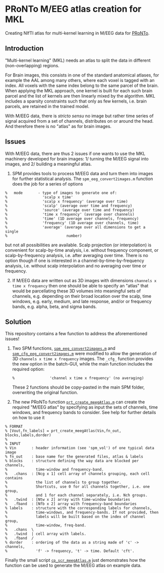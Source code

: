 # PRoNTo M/EEG atlas creation for MKL
Creating NIfTI atlas for multi-kernel learning in M/EEG data for [PRoNTo](http://www.mlnl.cs.ucl.ac.uk/pronto/).

## Introduction

"Multi-kernel learning" (MKL) needs an atlas to split the data in different (non-overlapping) regions. 

For Brain images, this consists in one of the standard  anatomical atlases, for example the AAL among many others, where each voxel is tagged with an index. All voxels with the same index belong to the same parcel of the brain. When applying the MKL approach, one kernel is built for each such brain parcel and the list of kernels are then linearly mixed by the algorithm. MKL includes a sparsity constraints such that only as few kernels, i.e. brain parcels, are retained in the trained model.

With M/EEG data, there is *stricto sensu* no image but rather time series of signal acquired from a set of channels, distributes on or around the head. And therefore there is no "atlas" as for brain images.

## Issues

With M/EEG data, there are thus 2 issues if one wants to use the MKL machinery developed for brain images: 1/ turning the M/EEG signal into images, and 2/ building a meaningful atlas.

1. SPM provides tools to process M/EEG data and turn them into images for further statistical analysis.  The `spm_eeg_convert2images.m` function does the job for a series of options

  ````
%   mode       - type of images to generate one of:
%                'scalp x time'
%                'scalp x frequency' (average over time)
%                'scalp' (average over time and frequency)
%                'source' (average over time and frequency)
%                'time x frequency' (average over channels)
%                'time' (1D average over channels, frequency)
%                'frequency' (1D average over channels, time)
%                'average' (average over all dimensions to get a single
%                           number)
  ````
  but not all possibilities are available. Scalp projection (or interpolation) is convenient for scalp-by-time analysis, i.e. without frequency component, or scalp-by-frequency analysis, i.e. after averaging over time.  There is no option though if one is interested in a channel-by-time-by-frequency analysis, i.e. without scalp interpolation and no averaging over time or frequency.

2. If M/EEG data are written out as 3D images with dimensions `channels x time x frequency` then one should be able to specify an "atlas" that would be parcellating these 3D volumes into meaningful sets of channels, e.g. depending on their broad location over the scalp, time windows, e.g. early, medium, and late response, and/or or frequency bands, e.g. alpha, beta, and sigma bands.

## Solution

This repository contains a few function to address the aforementioned issues!

1. Two SPM functions, [`spm_eeg_convert2images.m`](spm_eeg_convert2images.m) and [`spm_cfg_eeg_convert2images.m`](spm_cfg_eeg_convert2images.m) were modified to allow the generation of 3D  `channels x time x frequency`  images. The `_cfg_`  function provides the new option in the batch-GUI, while the main function includes the required option:

   ````
   %                'channel x time x frequency' (no averaging)
   ````

   These 2 functions should be copy-pasted in the main SPM folder, overwriting the original function.

2. The new PRoNTo function [`prt_create_meegAtlas.m`](prt_create_meegAtlas.m)  can create the required "M/EEG atlas" by specifying as input the sets of channels, time windows, and frequency bands to consider. See help for further details on how to use it

  ````
% FORMAT
% [Vout,fn_labels] = prt_create_meegAtlas(Vin,fn_out, blocks,labels,dorder)
% 
% INPUT
% Vin       : header information (see 'spm_vol') of one typical data image
% fn_out    : base name for the generated files, atlas & labels
% blocks    : structure defining the way data are blocked per channels,
%             time-window and frequency-band.
%   .chans  : [Ncg x 1] cell array of channels grouping, each cell contains
%             the list of channels to group together.
%             Shortcuts, use 0 for all channels together, i.e. one group,
%             and 1 for each channel separately, i.e. Nch groups.
%   .twind  : [Ntw x 2] array with time-window boundaries
%   .fband  : [Nfb x 2] array with frequency-band boundaries
% labels    : structure with the corresponding labels for channels,
%             time-windows, and frequency-bands. If not provided, then
%             labels will be built based on the index of channel group,
%             time-window, freq-band.
%   .chans  \
%   .twind  | cell array with labels.
%   .fband  /
% dorder    : ordering of the data as a string made of 'c' -> channels,
%             'f' -> frequency, 't' -> time. Default 'cft'.
  ````

Finally the small script [`cp_scr_meegAtlas.m`](cp_scr_meegAtlas.m) just demonstrates how the function can be used to generate the M/EEG atlas on example data.
